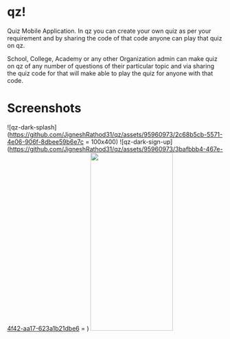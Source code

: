 # qz!
Quiz Mobile Application.
In qz you can create your own quiz as per your requirement and by sharing the code of that code anyone can play that quiz on qz.

School, College, Academy or any other Organization admin can make quiz on qz of any number of questions of their particular topic and via sharing the quiz code for that will make able to play the quiz for anyone with that code.

# Screenshots
![qz-dark-splash](https://github.com/JigneshRathod31/qz/assets/95960973/2c68b5cb-5571-4e06-906f-8dbee59b6e7c = 100x400)
![qz-dark-sign-up](https://github.com/JigneshRathod31/qz/assets/95960973/3bafbbb4-467e-4f42-aa17-623a1b21dbe6 = )
<img src="https://github.com/JigneshRathod31/qz/assets/95960973/3bafbbb4-467e-4f42-aa17-623a1b21dbe6" width="192" height="416" />




